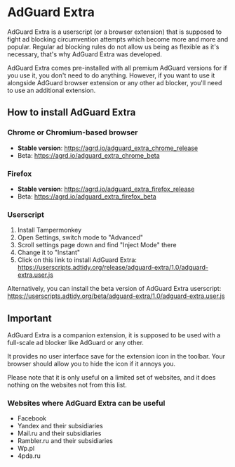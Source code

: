 # AdGuard Extra

AdGuard Extra is a userscript (or a browser extension) that is supposed to fight ad blocking circumvention attempts which become more and more and popular. Regular ad blocking rules do not allow us being as flexible as it's necessary, that's why AdGuard Extra was developed.

AdGuard Extra comes pre-installed with all premium AdGuard versions for if you use it, you don't need to do anything.
However, if you want to use it alongside AdGuard browser extension or any other ad blocker, you'll need to use an additional extension.

## How to install AdGuard Extra

### Chrome or Chromium-based browser

* **Stable version**: https://agrd.io/adguard_extra_chrome_release
* Beta: https://agrd.io/adguard_extra_chrome_beta

### Firefox

* **Stable version**: https://agrd.io/adguard_extra_firefox_release
* Beta: https://agrd.io/adguard_extra_firefox_beta

### Userscript

1. Install Tampermonkey
2. Open Settings, switch mode to "Advanced"
3. Scroll settings page down and find "Inject Mode" there
4. Change it to "Instant"
5. Click on this link to install AdGuard Extra: https://userscripts.adtidy.org/release/adguard-extra/1.0/adguard-extra.user.js

Alternatively, you can install the beta version of AdGuard Extra userscript: https://userscripts.adtidy.org/beta/adguard-extra/1.0/adguard-extra.user.js

## Important

AdGuard Extra is a companion extension, it is supposed to be used with a full-scale ad blocker like AdGuard or any other.

It provides no user interface save for the extension icon in the toolbar. Your browser should allow you to hide the icon if it annoys you.

Please note that it is only useful on a limited set of websites, and it does nothing on the websites not from this list.

### Websites where AdGuard Extra can be useful

* Facebook
* Yandex and their subsidiaries
* Mail.ru and their subsidiaries
* Rambler.ru and their subsidiaries
* Wp.pl
* 4pda.ru
